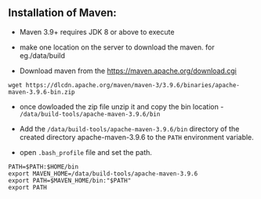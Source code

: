 ## Installation of Maven:

- Maven 3.9+ requires JDK 8 or above to execute

- make one location on the server to download the maven. for eg./data/build

- Download maven from the https://maven.apache.org/download.cgi
  
```wget https://dlcdn.apache.org/maven/maven-3/3.9.6/binaries/apache-maven-3.9.6-bin.zip```

- once dowloaded the zip file unzip it and copy the bin location - ```/data/build-tools/apache-maven-3.9.6/bin```

- Add the ```/data/build-tools/apache-maven-3.9.6/bin``` directory of the created directory apache-maven-3.9.6 to the ```PATH``` environment variable.

- open ```.bash_profile``` file and set the path.

```
PATH=$PATH:$HOME/bin
export MAVEN_HOME=/data/build-tools/apache-maven-3.9.6
export PATH=$MAVEN_HOME/bin:"$PATH"
export PATH
```
